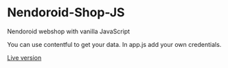 # Nendoroid-Shop-JS
Nendoroid webshop with vanilla JavaScript
<p>You can use contentful to get your data. In app.js add your own credentials.</p>
<p><a href="https://nendoroid-shop.netlify.com/">Live version</a></p>
